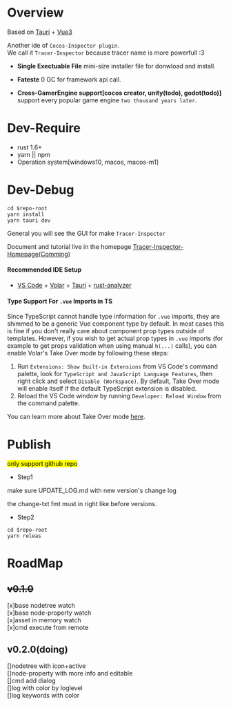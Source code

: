 # Overview

Based on [Tauri](https://marketplace.visualstudio.com/items?itemName=tauri-apps.tauri-vscode) + [Vue3](https://vuejs.org/)

Another ide of `Cocos-Inspector plugin`.\
We call it `Tracer-Inspector` because tracer name is more powerfull  :3

* **Single Exectuable File** mini-size installer file for donwload and install.

* **Fateste** 0 GC for framework api call.

* **Cross-GamerEngine support[cocos creator, unity(todo), godot(todo)]** support every popular game engine `two thousand years later`. 


# Dev-Require 

* rust 1.6+
* yarn || npm 
* Operation system[windows10, macos, macos-m1]

# Dev-Debug 

```shell
cd $repo-root 
yarn install
yarn tauri dev
```
General you will see the GUI for make `Tracer-Inspector`

Document and tutorial live in the homepage [Tracer-Inspector-Homepage(Comming)](https://picboo.ink/)


#### Recommended IDE Setup

- [VS Code](https://code.visualstudio.com/) + [Volar](https://marketplace.visualstudio.com/items?itemName=Vue.volar) + [Tauri](https://marketplace.visualstudio.com/items?itemName=tauri-apps.tauri-vscode) + [rust-analyzer](https://marketplace.visualstudio.com/items?itemName=rust-lang.rust-analyzer)

#### Type Support For `.vue` Imports in TS

Since TypeScript cannot handle type information for `.vue` imports, they are shimmed to be a generic Vue component type by default. In most cases this is fine if you don't really care about component prop types outside of templates. However, if you wish to get actual prop types in `.vue` imports (for example to get props validation when using manual `h(...)` calls), you can enable Volar's Take Over mode by following these steps:

1. Run `Extensions: Show Built-in Extensions` from VS Code's command palette, look for `TypeScript and JavaScript Language Features`, then right click and select `Disable (Workspace)`. By default, Take Over mode will enable itself if the default TypeScript extension is disabled.
2. Reload the VS Code window by running `Developer: Reload Window` from the command palette.

You can learn more about Take Over mode [here](https://github.com/johnsoncodehk/volar/discussions/471).

# Publish
<mark> only support github  repo

* Step1 

make sure UPDATE_LOG.md with new version's change log

the change-txt fmt must in right like before versions.

* Step2
```shell
cd $repo-root 
yarn releas
```

# RoadMap 
## ~~v0.1.0~~
[x]base nodetree watch\
[x]base node-property watch\
[x]asset in memory watch\
[x]cmd execute from remote

## v0.2.0(doing)

[]nodetree with icon+active\
[]node-property with more info and editable\
[]cmd add dialog\
[]log with color by loglevel\
[]log keywords with color